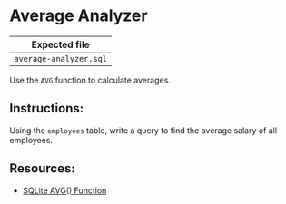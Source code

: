 # Average Analyzer

| Expected file |
| ------------- |
| `average-analyzer.sql` |

Use the `AVG` function to calculate averages.

## Instructions:

Using the `employees` table, write a query to find the average salary of all employees.

## Resources:

- [SQLite AVG() Function](https://www.sqlite.org/lang_aggfunc.html#avg)
